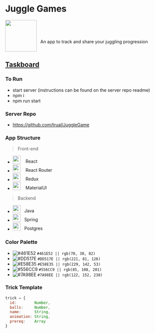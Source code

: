 # Juggle Games
<img src="https://cdn.dribbble.com/users/980582/screenshots/2497653/octo-uni_800x600.gif" width="100px"><span style="vertical-align:150%; padding-left: 12px">An app to track and share your juggling progression</span>

## [Taskboard](https://github.com/Ecksi/juggle-games/projects/1)

### To Run
- start server (instructions can be found on the server repo readme)
- npm i
- npm run start

### Server Repo
- https://github.com/trual/JuggleGame
### App Structure
> Front-end
- <img src="https://upload.wikimedia.org/wikipedia/commons/a/a7/React-icon.svg" width="25"><span style="vertical-align:15%; padding-left:12px"> React</span>
- <img src="https://cdn.freebiesupply.com/logos/large/2x/react-router-logo-png-transparent.png" width="25"><span style="vertical-align:15%; padding-left:12px"> React Router</span>
- <img src="https://cdn.freebiesupply.com/logos/large/2x/redux-logo-png-transparent.png" width="25"><span style="vertical-align:15%; padding-left:12px"> Redux</span>
- <img src="https://cdn.freebiesupply.com/logos/large/2x/material-ui-logo-png-transparent.png" width="25"><span style="vertical-align:15%; padding-left:12px"> MaterialUI</span>

> Backend
- <img src="https://cdn.freebiesupply.com/logos/large/2x/java-14-logo-png-transparent.png" width="25"><span style="vertical-align:15%; padding-left:12px">Java</span>
- <img src="https://cdn.freebiesupply.com/logos/large/2x/spring-3-logo-png-transparent.png" width="25"><span style="vertical-align:15%; padding-left:12px">Spring</span>
- <img src="https://cdn.freebiesupply.com/logos/large/2x/postgresql-logo-png-transparent.png" width="25"><span style="vertical-align:15%; padding-left:12px">Postgres</span>

### Color Palette
- ![#461E52](https://via.placeholder.com/15/461E52/000000?text=+) `#461E52 || rgb(70, 30, 82)`
- ![#DD517E](https://via.placeholder.com/15/DD517E/000000?text=+) `#DD517E || rgb(221, 81, 126)`
- ![#E58E35](https://via.placeholder.com/15/E58E35/000000?text=+) `#E58E35 || rgb(229, 142, 53)`
- ![#556CC9](https://via.placeholder.com/15/556CC9/000000?text=+) `#556CC9 || rgb(85, 108, 201)`
- ![#7A98EE](https://via.placeholder.com/15/7A98EE/000000?text=+) `#7A98EE || rgb(122, 152, 238)`

### Trick Template
```js
trick = {
  id:        Number,
  balls:     Number,
  name:      String,
  animation: String,
  prereq:    Array
}
```
